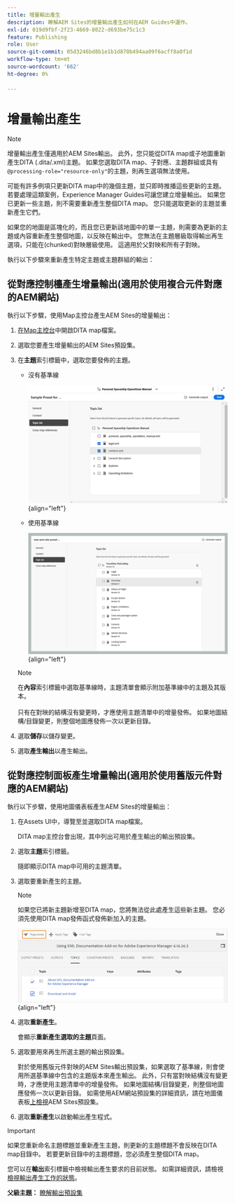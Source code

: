 ```yaml
---
title: 增量輸出產生
description: 瞭解AEM Sites的增量輸出產生如何在AEM Guides中運作。
exl-id: 019d9fbf-2f23-4669-8022-d693be75c1c3
feature: Publishing
role: User
source-git-commit: 05d3246bd8b1e1b1d870b494aa09f6acff8a0f1d
workflow-type: tm+mt
source-wordcount: '662'
ht-degree: 0%

---
```



# 增量輸出產生

>[!NOTE]
>
> 增量輸出產生僅適用於AEM Sites輸出。 此外，您只能從DITA map或子地圖重新產生DITA \(.dita/.xml\)主題。 如果您選取DITA map、子對應、主題群組或具有`@processing-role="resource-only"`的主題，則再生選項無法使用。

可能有許多例項只更新DITA map中的幾個主題，並只即時推播這些更新的主題。 若要處理這類案例，Experience Manager Guides可讓您建立增量輸出。 如果您已更新一些主題，則不需要重新產生整個DITA map。 您只能選取更新的主題並重新產生它們。

如果您的地圖是區塊化的，而且您已更新該地圖中的單一主題，則需要為更新的主題或內容重新產生整個地圖，以反映在輸出中。 您無法在主題層級取得輸出再生選項，只能在\(chunked\)對映層級使用。 這適用於父對映和所有子對映。

執行以下步驟來重新產生特定主題或主題群組的輸出：

## 從對應控制檯產生增量輸出(適用於使用複合元件對應的AEM網站)

執行以下步驟，使用Map主控台產生AEM Sites的增量輸出：

1. [在Map主控台](./open-files-map-console.md)中開啟DITA map檔案。
1. 選取您要產生增量輸出的AEM Sites預設集。
1. 在&#x200B;**主題**&#x200B;索引標籤中，選取您要發佈的主題。

   - 沒有基準線

     ![aem網站主題清單](images/aem-presets-topic-list.png) {align="left"}

   - 使用基準線

     ![aem sites主題清單，基準線](images/aem-presets-topic-list-new.png) {align="left"}

   >[!NOTE]
   >
   > 在&#x200B;**內容**&#x200B;索引標籤中選取基準線時，主題清單會顯示附加基準線中的主題及其版本。<br><br>
   > 只有在對映的結構沒有變更時，才應使用主題清單中的增量發佈。 如果地圖結構/目錄變更，則整個地圖應發佈一次以更新目錄。

1. 選取&#x200B;**儲存**&#x200B;以儲存變更。
1. 選取&#x200B;**產生輸出**&#x200B;以產生輸出。


## 從對應控制面板產生增量輸出(適用於使用舊版元件對應的AEM網站)

執行以下步驟，使用地圖儀表板產生AEM Sites的增量輸出：

1. 在Assets UI中，導覽至並選取DITA map檔案。

   DITA map主控台會出現，其中列出可用於產生輸出的輸出預設集。

1. 選取&#x200B;**主題**&#x200B;索引標籤。

   隨即顯示DITA map中可用的主題清單。

1. 選取要重新產生的主題。

   >[!NOTE]
   >
   > 如果您已將新主題新增至DITA map，您將無法從此處產生這些新主題。 您必須先使用DITA map發佈函式發佈新加入的主題。

   ![](images/regenerate-topics.png){align="left"}

1. 選取&#x200B;**重新產生**。

   會顯示&#x200B;**重新產生選取的主題**&#x200B;頁面。

1. 選取要用來再生所選主題的輸出預設集。

   對於使用舊版元件對映的AEM Sites輸出預設集，如果選取了基準線，則會使用所選基準線中包含的主題版本來產生輸出。 此外，只有當對映結構沒有變更時，才應使用主題清單中的增量發佈。 如果地圖結構/目錄變更，則整個地圖應發佈一次以更新目錄。 如需使用AEM網站預設集的詳細資訊，請在地圖儀表板[上檢視](./generate-output-aem-site-map-dashboard.md)AEM Sites預設集。


1. 選取&#x200B;**重新產生**&#x200B;以啟動輸出產生程式。


>[!IMPORTANT]
>
> 如果您重新命名主題標題並重新產生主題，則更新的主題標題不會反映在DITA map目錄中。 若要更新目錄中的主題標題，您必須產生整個DITA map。

您可以在&#x200B;**輸出**&#x200B;索引標籤中檢視輸出產生要求的目前狀態。 如需詳細資訊，請檢視[檢視輸出產生工作的狀態](#view-the-status-of-the-output-generation-task)。



**父級主題：** [瞭解輸出預設集](generate-output-understand-presets.md)
